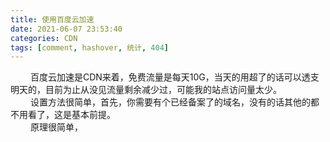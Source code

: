 ```yaml
---
title: 使用百度云加速
date: 2021-06-07 23:53:40
categories: CDN 
tags: [comment, hashover, 统计, 404]
---
```

&emsp;&emsp;  百度云加速是CDN来着，免费流量是每天10G，当天的用超了的话可以透支明天的，目前为止从没见流量剩余减少过，可能我的站点访问量太少。 </br>
&emsp;&emsp;  设置方法很简单，首先，你需要有个已经备案了的域名，没有的话其他的都不用看了，这是基本前提。 </br>
&emsp;&emsp;  原理很简单， </br>





